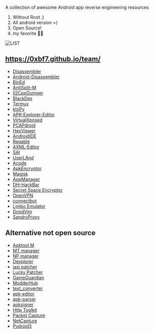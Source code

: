A collection of awesome Android app reverse engineering resources

1. Without Root ;)
2. All android version =)
3. Open Source!
4. my favorite 🤫🤐

![LIST](https://github.com/ariadesupriyatna/software-reverse-engineering/blob/main/BlackFishSeven.jpg)

## https://0xbf7.github.io/team/
- [Disassembler](https://github.com/timscriptov/Disassembler/releases)
- [Android-Disassembler](https://github.com/yhs0602/Android-Disassembler/releases)
- [BinEd](https://github.com/exbin/bined-android/releases)
- [AntiSplit-M](https://github.com/AbdurazaaqMohammed/AntiSplit-M/releases)
- [Il2CppDumper](https://github.com/Poko-Apps/Il2cppDumpDroidGUI/releases)
- [BlackDex](https://github.com/CodingGay/BlackDex/releases)
- [Termux](https://github.com/termux/termux-app/releases)
- [ktxPy](https://github.com/PsiCodes/ktxpy/releases)
- [APK-Explorer-Editor](https://github.com/apk-editor/APK-Explorer-Editor/releases)
- [VirtualXposed](https://github.com/android-hacker/VirtualXposed/releases)
- [PCAPdroid](https://github.com/emanuele-f/PCAPdroid/releases)
- [HexViewer](https://f-droid.org/packages/fr.ralala.hexviewer/)
- [AndroidIDE](https://github.com/AndroidIDEOfficial/AndroidIDE/releases)
- [Reqable](https://github.com/reqable/reqable-app/releases)
- [AXML-Editor](https://github.com/AbdurazaaqMohammed/AXML-Editor/releases)
- [SAI](https://github.com/Aefyr/SAI/releases)
- [UserLAnd](https://github.com/CypherpunkArmory/UserLAnd/releases)
- [Acode](https://github.com/deadlyjack/Acode)
- [ApkEncryptor](https://github.com/FlyingYu-Z/ApkEncryptor)
- [Magisk](https://github.com/topjohnwu/Magisk/releases)
- [AppManager](https://github.com/MuntashirAkon/AppManager/releases)
- [DH-HackBar](https://github.com/darknethaxor/DH-HackBar/releases)
- [Secret Space Encryptor](https://f-droid.org/packages/com.paranoiaworks.unicus.android.sse/)
- [OpenVPN](https://github.com/schwabe/ics-openvpn/releases)
- [connectbot](https://github.com/connectbot/connectbot/releases)
- [Limbo Emulator](https://github.com/limboemu/limbo/releases)
- [DroidVim](https://github.com/shiftrot/droidvim/releases)
- [SandroProxy](https://github.com/SuppSandroB/sandrop)
## Alternative not open source 
- [Apktool M](https://maximoff.su/apktool/?lang=en)
- [MT manager](https://mt2.cn/)
- [NP manager](http://normalplayer.top)
- [Dexplorer](https://play.google.com/store/apps/details?id=com.dexplorer)
- [jasi patcher](https://jasi2169.com/jasi-patcher/)
- [Lucky Patcher](https://www.luckypatchers.com/download/)
- [GameGuardian](https://gameguardian.net/download)
- [ModderHub](https://github.com/modder-hub/Modder_Hub/releases/tag/ModderHub)
- [text_converter](https://play.google.com/store/apps/details?id=duy.com.text_converter)
- [apk-editor](https://apk-editor.id.uptodown.com/android/download)
- [apk-parser](https://apkpure.com/id/apk-parser/com.gmail.heagoo.apkeditor.parser)
- [apksigner](https://play.google.com/store/apps/details?id=com.haibison.apksigner)
- [Http Toolkit](https://play.google.com/store/apps/details?id=tech.httptoolkit.android.v1)
- [Packet Capture](https://play.google.com/store/apps/details?id=app.greyshirts.sslcapture)
- [NetCapture](https://play.google.com/store/apps/details?id=com.minhui.networkcapture)
- [Pydroid3](https://play.google.com/store/apps/details?id=ru.iiec.pydroid3)
